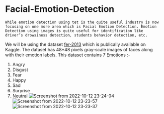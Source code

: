 # Facial-Emotion-Detection

`While emotion detection using tet is the quite useful industry is now focusing on one more area which is Facial Emotion Detection. Emotion Detection using images is quite useful for identification like driver’s drowsiness detection, students behavior detection, etc.`

We will be using the dataset [fer-2013](https://www.kaggle.com/datasets/ashishpatel26/facial-expression-recognitionferchallenge) which is publically available on Kaggle. The dataset has 48*48 pixels gray-scale images of faces along with their emotion labels.
This dataset contains 7 Emotions :- 
1. Angry
2. Disgust 
3. Fear 
4. Happy 
5. Sad
6. Surprise 
7. Neutral
![Screenshot from 2022-10-12 23-24-04](https://user-images.githubusercontent.com/56781746/195414634-e1631d98-0662-45ba-b1c2-a54ad0486ae6.png)
![Screenshot from 2022-10-12 23-23-57](https://user-images.githubusercontent.com/56781746/195414550-985fc93e-261b-466f-96f7-b27e506b6272.png)
![Screenshot from 2022-10-12 23-23-37](https://user-images.githubusercontent.com/56781746/195414422-5391d44f-6478-4e43-ab96-39ea70a6ecd7.png)
